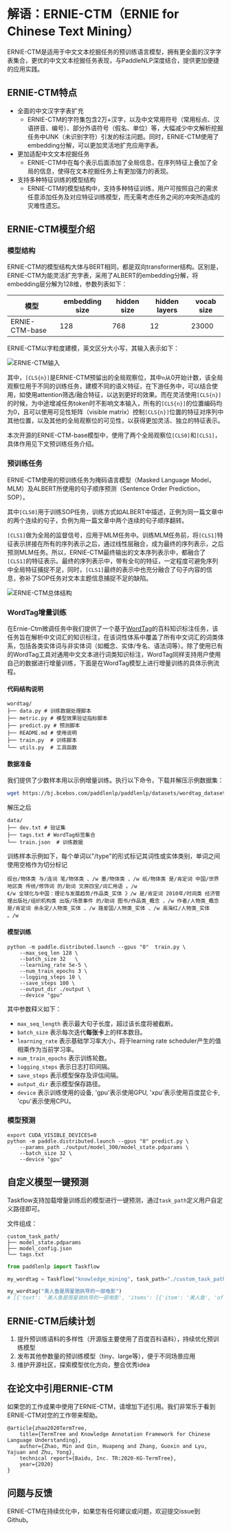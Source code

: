 
# 解语：ERNIE-CTM（ERNIE for **Chinese Text Mining**）

ERNIE-CTM是适用于中文文本挖掘任务的预训练语言模型，拥有更全面的汉字字表集合，更优的中文文本挖掘任务表现，与PaddleNLP深度结合，提供更加便捷的应用实践。

## ERNIE-CTM特点

- 全面的中文汉字字表扩充
  - ERNIE-CTM的字符集包含2万+汉字，以及中文常用符号（常用标点、汉语拼音、编号）、部分外语符号（假名、单位）等，大幅减少中文解析挖掘任务中UNK（未识别字符）引发的标注问题。同时，ERNIE-CTM使用了embedding分解，可以更加灵活地扩充应用字表。
- 更加适配中文文本挖掘任务
  - ERNIE-CTM中在每个表示后面添加了全局信息，在序列特征上叠加了全局的信息，使得在文本挖掘任务上有更加强力的表现。
- 支持多种特征训练的模型结构
  - ERNIE-CTM的模型结构中，支持多种特征训练，用户可按照自己的需求任意添加任务及对应特征训练模型，而无需考虑任务之间的冲突所造成的灾难性遗忘。



## ERNIE-CTM模型介绍

### 模型结构

ERNIE-CTM的模型结构大体与BERT相同，都是双向transformer结构。区别是，ERNIE-CTM为能灵活扩充字表，采用了ALBERT的embedding分解，将embedding层分解为128维，参数列表如下：

| 模型           | embedding size | hidden size | hidden layers | vocab size |
| -------------- | -------------- | ----------- | ------------- | ---------- |
| ERNIE-CTM-base | 128            | 768         | 12            | 23000      |

ERNIE-CTM以字粒度建模，英文区分大小写，其输入表示如下：

![ERNIE-CTM输入](../doc/img/ernie_ctm_inputs.png)

其中，`[CLS{n}]`是ERNIE-CTM预留出的全局观察位，其中`n`从0开始计数，该全局观察位用于不同的训练任务，建模不同的语义特征，在下游任务中，可以结合使用，如使用attention筛选/融合特征，以达到更好的效果。而在灵活使用`[CLS{n}]`的时候，为中途增减任务token时不影响文本输入，所有的`[CLS{n}]`的位置编码均为0，且可以使用可见性矩阵（visible matrix）控制`[CLS{n}]`位置的特征对序列中其他位置，以及其他的全局观察位的可见性，以获得更加灵活、独立的特征表示。

本次开源的ERNIE-CTM-base模型中，使用了两个全局观察位`[CLS0]`和`[CLS1]`，具体作用见下文预训练任务介绍。

### 预训练任务

ERNIE-CTM使用的预训练任务为掩码语言模型（Masked Language Model，MLM）及ALBERT所使用的句子顺序预测（Sentence Order Prediction，SOP）。

其中`[CLS0]`用于训练SOP任务，训练方式如ALBERT中描述，正例为同一篇文章中的两个连续的句子，负例为用一篇文章中两个连续的句子顺序翻转。

`[CLS1]`做为全局的监督信号，应用于MLM任务中。训练MLM任务前，将`[CLS1]`特征表示拼接在所有的序列表示之后，通过线性层融合，成为最终的序列表示，之后预测MLM任务。所以，ERNIE-CTM最终输出的文本序列表示中，都融合了`[CLS1]`的特征表示。最终的序列表示中，带有全句的特征，一定程度可避免序列中全局特征捕捉不足，同时，`[CLS1]`最终的表示中也充分融合了句子内容的信息，弥补了SOP任务对文本主题信息捕捉不足的缺陷。

![ERNIE-CTM总体结构](../doc/img/ernie_ctm_model.png)

### WordTag增量训练

在Ernie-Ctm微调任务中我们提供了一个基于[WordTag](../wordtag)的百科知识标注任务，该任务旨在解析中文词汇的知识标注，在该词性体系中覆盖了所有中文词汇的词类体系，包括各类实体词与非实体词（如概念、实体/专名、语法词等）。除了使用已有的WordTag工具对通用中文文本进行词类知识标注，WordTag同样支持用户使用自己的数据进行增量训练，下面是在WordTag模型上进行增量训练的具体示例流程。

#### 代码结构说明

```text
wordtag/
├── data.py # 训练数据处理脚本
├── metric.py # 模型效果验证指标脚本
├── predict.py # 预测脚本
├── README.md # 使用说明
├── train.py  # 训练脚本
└── utils.py  # 工具函数
```

#### 数据准备

我们提供了少数样本用以示例增量训练。执行以下命令，下载并解压示例数据集：

```bash
wget https://bj.bcebos.com/paddlenlp/paddlenlp/datasets/wordtag_dataset_v2.tar.gz && tar -zxvf wordtag_dataset_v2.tar.gz
```
解压之后

```text
data/
├── dev.txt # 验证集
├── tags.txt # WordTag标签集合
└── train.json  # 训练数据
```

训练样本示例如下，每个单词以"/type"的形式标记其词性或实体类别，单词之间使用空格作为切分标记

```text
砚台/物体类 与/连词 笔/物体类 、/w 墨/物体类 、/w 纸/物体类 是/肯定词 中国/世界地区类 传统/修饰词 的/助词 文房四宝/词汇用语 。/w
《/w 全球化与中国：理论与发展趋势/作品类_实体 》/w 是/肯定词 2010年/时间类 经济管理出版社/组织机构类 出版/场景事件 的/助词 图书/作品类_概念 ，/w 作者/人物类_概念 是/肯定词 余永定/人物类_实体 、/w 路爱国/人物类_实体 、/w 高海红/人物类_实体 。/w
```

#### 模型训练

```shell
python -m paddle.distributed.launch --gpus "0"  train.py \
    --max_seq_len 128 \
    --batch_size 32   \
    --learning_rate 5e-5 \
    --num_train_epochs 3 \
    --logging_steps 10 \
    --save_steps 100 \
    --output_dir ./output \
    --device "gpu"
```

其中参数释义如下：
- `max_seq_length` 表示最大句子长度，超过该长度将被截断。
- `batch_size` 表示每次迭代**每张卡**上的样本数目。
- `learning_rate` 表示基础学习率大小，将于learning rate scheduler产生的值相乘作为当前学习率。
- `num_train_epochs` 表示训练轮数。
- `logging_steps` 表示日志打印间隔。
- `save_steps` 表示模型保存及评估间隔。
- `output_dir` 表示模型保存路径。
- `device` 表示训练使用的设备, 'gpu'表示使用GPU, 'xpu'表示使用百度昆仑卡, 'cpu'表示使用CPU。



### 模型预测

```shell
export CUDA_VISIBLE_DEVICES=0
python -m paddle.distributed.launch --gpus "0" predict.py \
    --params_path ./output/model_300/model_state.pdparams \
    --batch_size 32 \
    --device "gpu"
```

## 自定义模型一键预测

Taskflow支持加载增量训练后的模型进行一键预测，通过`task_path`定义用户自定义路径即可。

文件组成：
```text
custom_task_path/
├── model_state.pdparams
├── model_config.json
└── tags.txt
```

```python
from paddlenlp import Taskflow

my_wordtag = Taskflow("knowledge_mining", task_path="./custom_task_path/")

my_wordtag("美人鱼是周星驰执导的一部电影")
# [{'text': '美人鱼是周星驰执导的一部电影', 'items': [{'item': '美人鱼', 'offset': 0, 'wordtag_label': '作品类_实体', 'length': 3, 'termid': '作品与出版物_eb_美人鱼'}, {'item': '是', 'offset': 3, 'wordtag_label': '肯定词', 'length': 1, 'termid': '肯定否定词_cb_是'}, {'item': '周星驰', 'offset': 4, 'wordtag_label': '人物类_实体', 'length': 3, 'termid': '人物_eb_周星驰'}, {'item': '执导', 'offset': 7, 'wordtag_label': '场景事件', 'length': 2, 'termid': '场景事件_cb_执导'}, {'item': '的', 'offset': 9, 'wordtag_label': '助词', 'length': 1, 'termid': '助词_cb_的'}, {'item': '一部', 'offset': 10, 'wordtag_label': '数量词', 'length': 2}, {'item': '电影', 'offset': 12, 'wordtag_label': '作品类_概念', 'length': 2, 'termid': '影视作品_cb_电影'}]}]
```


## ERNIE-CTM后续计划


1. 提升预训练语料的多样性（开源版主要使用了百度百科语料），持续优化预训练模型
2. 发布其他参数量的预训练模型（tiny、large等），便于不同场景应用
3. 维护开源社区，探索模型优化方向，整合优秀idea



## 在论文中引用ERNIE-CTM

如果您的工作成果中使用了ERNIE-CTM，请增加下述引用。我们非常乐于看到ERNIE-CTM对您的工作带来帮助。
```
@article{zhao2020TermTree,
    title={TermTree and Knowledge Annotation Framework for Chinese Language Understanding},
    author={Zhao, Min and Qin, Huapeng and Zhang, Guoxin and Lyu, Yajuan and Zhu, Yong},
    technical report={Baidu, Inc. TR:2020-KG-TermTree},
    year={2020}
}
```



## 问题与反馈

ERNIE-CTM在持续优化中，如果您有任何建议或问题，欢迎提交issue到Github。

